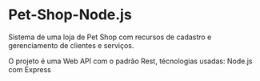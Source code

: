 # Pet-Shop-Node.js
Sistema de uma loja de Pet Shop com recursos de cadastro e gerenciamento de clientes e serviços.

O projeto é uma Web API com o padrão Rest, técnologias usadas: Node.js com Express
